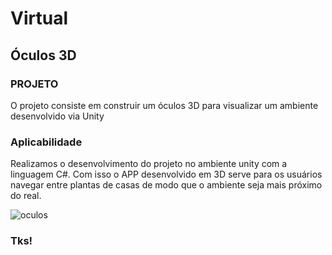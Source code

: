 # Virtual


## Óculos 3D 


### PROJETO

O projeto consiste em construir um óculos 3D para visualizar um ambiente desenvolvido via Unity


### Aplicabilidade

Realizamos o desenvolvimento do projeto no ambiente unity com a linguagem C#. Com isso o APP desenvolvido em  3D serve para os usuários navegar entre plantas de casas de modo que o ambiente seja mais próximo do real.

![oculos](https://user-images.githubusercontent.com/63813811/194685303-20c252e9-6796-4830-a748-d74e817e7d8c.png)


### Tks!
